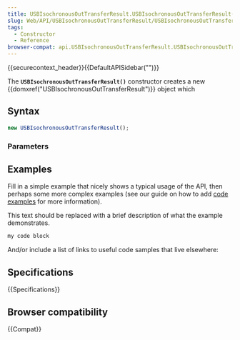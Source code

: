 ```yaml
---
title: USBIsochronousOutTransferResult.USBIsochronousOutTransferResult()
slug: Web/API/USBIsochronousOutTransferResult/USBIsochronousOutTransferResult
tags:
  - Constructor
  - Reference
browser-compat: api.USBIsochronousOutTransferResult.USBIsochronousOutTransferResult
---
```

{{securecontext_header}}{{DefaultAPISidebar("")}}

The **`USBIsochronousOutTransferResult()`** constructor creates a new {{domxref("USBIsochronousOutTransferResult")}} object which 

## Syntax

```js
new USBIsochronousOutTransferResult();
```

### Parameters



## Examples

Fill in a simple example that nicely shows a typical usage of the API, then perhaps some more complex examples (see our guide on how to add [code examples](/en-US/docs/MDN/Contribute/Structures/Code_examples) for more information).

This text should be replaced with a brief description of what the example demonstrates.

```js
my code block
```

And/or include a list of links to useful code samples that live elsewhere:

## Specifications

{{Specifications}}

## Browser compatibility

{{Compat}}

